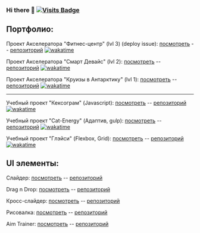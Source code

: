 ### Hi there 👋 [![Visits Badge](https://badges.pufler.dev/visits/dmkrupin/dmkrupin)](https://badges.pufler.dev)

<!--
**dmkrupin/dmkrupin** is a ✨ _special_ ✨ repository because its `README.md` (this file) appears on your GitHub profile.

Here are some ideas to get you started:

- 🔭 I’m currently working on ...
- 🌱 I’m currently learning ...
- 👯 I’m looking to collaborate on ...
- 🤔 I’m looking for help with ...
- 💬 Ask me about ...
- 📫 How to reach me: ...
- 😄 Pronouns: ...
- ⚡ Fun fact: ...
-->

Портфолио:
---
Проект Акселератора "Фитнес-центр" (lvl 3) (deploy issue):
[посмотреть](https://dmkrupin.github.io/accelerator--fitness-center/) -- 
[репозиторий](https://github.com/dmkrupin/accelerator--fitness-center)
[![wakatime](https://wakatime.com/badge/github/dmkrupin/accelerator--fitness-center.svg)](https://wakatime.com/badge/github/dmkrupin/accelerator--fitness-center)

Проект Акселератора "Смарт Девайс" (lvl 2):
[посмотреть](https://dmkrupin.github.io/accelerator--smart-device/) -- 
[репозиторий](https://github.com/dmkrupin/accelerator--smart-device)
[![wakatime](https://wakatime.com/badge/github/dmkrupin/accelerator--smart-device.svg)](https://wakatime.com/badge/github/dmkrupin/accelerator--smart-device)

Проект Акселератора "Круизы в Антарктику" (lvl 1):
[посмотреть](https://dmkrupin.github.io/accelerator--cruise-to-antarktika/) -- 
[репозиторий](https://github.com/dmkrupin/accelerator--cruise-to-antarktika)
[![wakatime](https://wakatime.com/badge/github/dmkrupin/accelerator--cruise-to-antarktika.svg)](https://wakatime.com/badge/github/dmkrupin/accelerator--cruise-to-antarktika)

---

Учебный проект "Кексограм" (Javascript):
[посмотреть](https://dmkrupin.github.io/1753073-kekstagram-24/) -- 
[репозиторий](https://github.com/dmkrupin/1753073-kekstagram-24)
[![wakatime](https://wakatime.com/badge/github/dmkrupin/1753073-kekstagram-24.svg)](https://wakatime.com/badge/github/dmkrupin/1753073-kekstagram-24)

Учебный проект "Cat-Energy" (Адаптив, gulp):
[посмотреть](https://dmkrupin.github.io/1753073-cat-energy-23/) -- 
[репозиторий](https://github.com/dmkrupin/1753073-cat-energy-23)
[![wakatime](https://wakatime.com/badge/github/dmkrupin/1753073-cat-energy-23.svg)](https://wakatime.com/badge/github/dmkrupin/1753073-cat-energy-23)

Учебный проект "Глэйси" (Flexbox, Grid):
[посмотреть](https://dmkrupin.github.io/1753073-gllacy-31/) -- 
[репозиторий](https://github.com/dmkrupin/1753073-gllacy-31) 
[![wakatime](https://wakatime.com/badge/github/dmkrupin/1753073-gllacy-31.svg)](https://wakatime.com/badge/github/dmkrupin/1753073-gllacy-31)

UI элементы:
---

Слайдер:
[посмотреть](https://dmkrupin.github.io/misc-slider/) -- 
[репозиторий](https://github.com/dmkrupin/misc-slider)

Drag n Drop:
[посмотреть](https://dmkrupin.github.io/misc-dragndrop/) -- 
[репозиторий](https://github.com/dmkrupin/misc-dragndrop)

Кросс-слайдер:
[посмотреть](https://dmkrupin.github.io/misc-cross-slider/) -- 
[репозиторий](https://github.com/dmkrupin/misc-cross-slider)

Рисовалка:
[посмотреть](https://dmkrupin.github.io/misc-drawer-board/) --
[репозиторий](https://github.com/dmkrupin/misc-drawer-board)

Aim Trainer:
[посмотреть](https://dmkrupin.github.io/misc-aim-trainer/) --
[репозиторий](https://github.com/dmkrupin/misc-aim-trainer)

